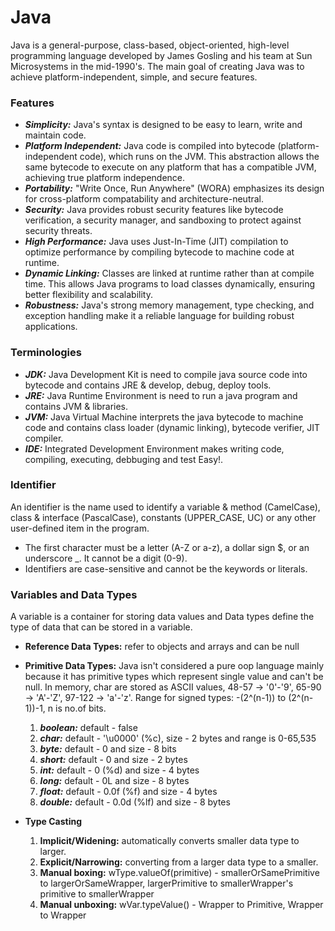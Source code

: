 # Java

Java is a general-purpose, class-based, object-oriented, high-level programming language developed by James Gosling and his team at Sun Microsystems in the mid-1990's. The main goal of creating Java was to achieve platform-independent, simple, and secure features.
### Features
- ***Simplicity:*** Java's syntax is designed to be easy to learn, write and maintain code.
- ***Platform Independent:*** Java code is compiled into bytecode (platform-independent code), which runs on the JVM. This abstraction allows the same bytecode to execute on any platform that has a compatible JVM, achieving true platform independence.
- ***Portability:*** "Write Once, Run Anywhere" (WORA) emphasizes its design for cross-platform compatability and architecture-neutral.
- ***Security:*** Java provides robust security features like bytecode verification, a security manager, and sandboxing to protect against security threats.
- ***High Performance:*** Java uses Just-In-Time (JIT) compilation to optimize performance by compiling bytecode to machine code at runtime.
- ***Dynamic Linking:*** Classes are linked at runtime rather than at compile time. This allows Java programs to load classes dynamically, ensuring better flexibility and scalability.
- ***Robustness:*** Java's strong memory management, type checking, and exception handling make it a reliable language for building robust applications.

### Terminologies
- ***JDK:*** Java Development Kit is need to compile java source code into bytecode and contains JRE & develop, debug, deploy tools.
- ***JRE:*** Java Runtime Environment is need to run a java program and contains JVM & libraries.
- ***JVM:*** Java Virtual Machine interprets the java bytecode to machine code and contains class loader (dynamic linking), bytecode verifier, JIT compiler.
- ***IDE:*** Integrated Development Environment makes writing code, compiling, executing, debbuging and test Easy!.

### Identifier
An identifier is the name used to identify a variable & method (CamelCase), class & interface (PascalCase), constants (UPPER_CASE, UC) or any other user-defined item in the program.
- The first character must be a letter (A-Z or a-z), a dollar sign $, or an underscore _. It cannot be a digit (0-9).
- Identifiers are case-sensitive and cannot be the keywords or literals.

### Variables and Data Types
A variable is a container for storing data values and Data types define the type of data that can be stored in a variable.

- **Reference Data Types:** refer to objects and arrays and can be null

- **Primitive Data Types:** Java isn't considered a pure oop language mainly because it has primitive types which represent single value and can't be null. In memory, char are stored as ASCII values, 48-57 -> '0'-'9', 65-90 -> 'A'-'Z', 97-122 -> 'a'-'z'. Range for signed types: -(2^(n-1)) to (2^(n-1))-1, n is no.of bits.
    1. ***boolean:*** default - false
    2. ***char:*** default - '\u0000' (%c), size - 2 bytes and range is 0-65,535
    3. ***byte:*** default - 0 and size - 8 bits
    4. ***short:*** default - 0 and size - 2 bytes
    5. ***int:*** default - 0 (%d) and size - 4 bytes
    6. ***long:*** default - 0L and size - 8 bytes
    7. ***float:*** default - 0.0f (%f) and size - 4 bytes
    8. ***double:*** default - 0.0d (%lf) and size - 8 bytes

- **Type Casting**
    1. ****Implicit/Widening:**** automatically converts smaller data type to larger.
    2. ****Explicit/Narrowing:**** converting from a larger data type to a smaller.
    3. ****Manual boxing:**** wType.valueOf(primitive) - smallerOrSamePrimitive to largerOrSameWrapper, largerPrimitive to smallerWrapper's primitive to smallerWrapper
    4. ****Manual unboxing:**** wVar.typeValue() - Wrapper to Primitive, Wrapper to Wrapper
